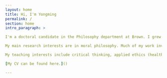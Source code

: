 ```yaml
---
layout: home
title: Hi, I'm Yongming
permalink: /
section: home
intro_paragraph: >

I'm a doctoral candidate in the Philosophy department at Brown. I grew up in Singapore, and did my undergraduate work there, at The National University of Singapore.

My main research interests are in moral philosophy. Much of my work involves using moral psychological premises to establish conclusions in metaethics and normative ethics. In particular, my primary research program involves advancing a broadly neo-Humean, subjectivist view in moral philosophy, one at whose core is the claim that our loves and cares are not based on reasons. But I also have research programs on issues at the interface of thought and speech.

My teaching interests include critical thinking, applied ethics (healthcare ethics, ethics of technology), aesthetics (especially food and literature), and the philosophy of gender, race, and post-colonialism.

[My CV can be found here.]()

---
```

